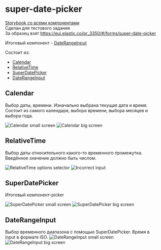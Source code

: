 # super-date-picker
[Storybook со всеми компонентами](https://main--6441bdeb65ebb7e85a8c2a04.chromatic.com/) \
Сделан для тестового задания \
За образец взят https://eui.elastic.co/pr_3350/#/forms/super-date-picker

Итоговый компонент - [DateRangeInput](#DateRangeInput)

Cостоит из: 
- [Calendar](#calendar) 
- [RelativeTime](#relativetime) 
- [SuperDatePicker](#superdatepicker)
- [DateRangeInput](#daterangeinput) 

## Calendar
Выбор даты, времени. Изначально выбрана текущая дата и время.
Состоит из самого календаря, выбора времени, выбора месяцев и выбора года.

![Calendar small screen](https://media.discordapp.net/attachments/833717272794366007/1099808507643052083/image.png)
![Calendar big screen](https://media.discordapp.net/attachments/833717272794366007/1099807612486303836/image.png)

## RelativeTime
Выбор даты относительного какого-то временного промежутка. Введённое значение должно быть числом.

![RelativeTime options selector](https://media.discordapp.net/attachments/833717272794366007/1099810006171398234/image.png)
![Incorrect input](https://media.discordapp.net/attachments/833717272794366007/1099810379271524362/image.png)

## SuperDatePicker
Итоговый компонент-picker

![SuperDatePicker small screen](https://media.discordapp.net/attachments/833717272794366007/1099811806962258032/image.png)
![SuperDatePicker big screen](https://media.discordapp.net/attachments/833717272794366007/1099811211870212196/image.png)

## DateRangeInput
Выбор временного диапазона с помощью SuperDatePicker. Время в input в формате ISO.
![DateRangeInput small screen](https://media.discordapp.net/attachments/833717272794366007/1099814602226806866/image.png)
![DateRangeInput big screen](https://media.discordapp.net/attachments/833717272794366007/1099812880330788945/image.png)
